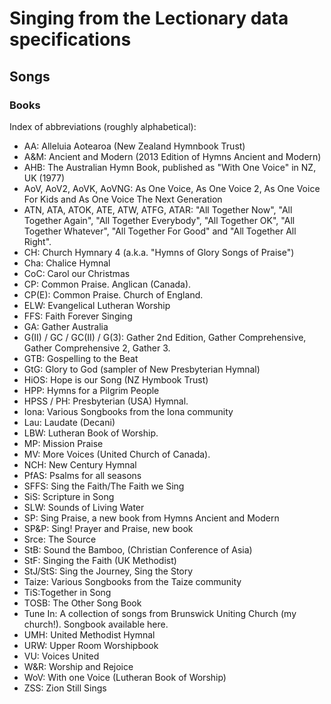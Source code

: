 # Singing from the Lectionary data specifications

## Songs

### Books

Index of abbreviations (roughly alphabetical):
* AA: Alleluia Aotearoa (New Zealand Hymnbook Trust)
* A&M: Ancient and Modern (2013 Edition of Hymns Ancient and Modern)
* AHB: The Australian Hymn Book, published as "With One Voice" in NZ, UK (1977)
* AoV, AoV2, AoVK, AoVNG: As One Voice, As One Voice 2, As One Voice For Kids and As One Voice The Next Generation
* ATN, ATA, ATOK, ATE, ATW, ATFG, ATAR: "All Together Now", "All Together Again", "All Together Everybody", "All Together OK", "All Together Whatever", "All Together For Good" and "All Together All Right".
* CH: Church Hymnary 4 (a.k.a. "Hymns of Glory Songs of Praise")
* Cha: Chalice Hymnal
* CoC: Carol our Christmas
* CP: Common Praise. Anglican (Canada).
* CP(E): Common Praise. Church of England.
* ELW: Evangelical Lutheran Worship
* FFS: Faith Forever Singing
* GA: Gather Australia
* G(II) / GC / GC(II) / G(3): Gather 2nd Edition, Gather Comprehensive, Gather Comprehensive 2, Gather 3.
* GTB: Gospelling to the Beat
* GtG: Glory to God (sampler of New Presbyterian Hymnal)
* HiOS: Hope is our Song (NZ Hymbook Trust)
* HPP: Hymns for a Pilgrim People
* HPSS / PH: Presbyterian (USA) Hymnal.
* Iona: Various Songbooks from the Iona community
* Lau: Laudate (Decani)
* LBW: Lutheran Book of Worship.
* MP: Mission Praise
* MV: More Voices (United Church of Canada).
* NCH: New Century Hymnal
* PfAS: Psalms for all seasons
* SFFS: Sing the Faith/The Faith we Sing
* SiS: Scripture in Song
* SLW: Sounds of Living Water
* SP: Sing Praise, a new book from Hymns Ancient and Modern
* SP&P: Sing! Prayer and Praise, new book
* Srce: The Source
* StB: Sound the Bamboo, (Christian Conference of Asia)
* StF: Singing the Faith (UK Methodist)
* StJ/StS: Sing the Journey, Sing the Story
* Taize: Various Songbooks from the Taize community
* TiS:Together in Song
* TOSB: The Other Song Book
* Tune In: A collection of songs from Brunswick Uniting Church (my church!). Songbook available here.
* UMH: United Methodist Hymnal
* URW: Upper Room Worshipbook
* VU: Voices United
* W&R: Worship and Rejoice
* WoV: With one Voice (Lutheran Book of Worship)
* ZSS: Zion Still Sings
